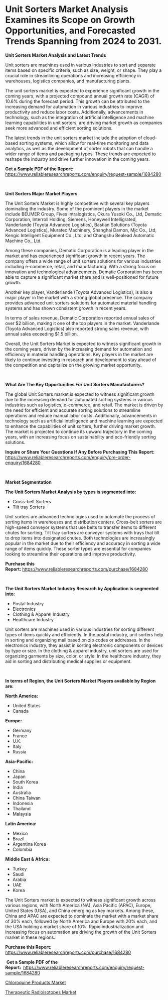 <p><h1>Unit Sorters Market Analysis Examines its Scope on Growth Opportunities, and Forecasted Trends Spanning from 2024 to 2031.</h1></p><p><strong>Unit Sorters Market Analysis and Latest Trends</strong></p>
<p><p>Unit sorters are machines used in various industries to sort and separate items based on specific criteria, such as size, weight, or shape. They play a crucial role in streamlining operations and increasing efficiency in warehouses, logistics companies, and manufacturing plants.</p><p>The unit sorters market is expected to experience significant growth in the coming years, with a projected compound annual growth rate (CAGR) of 10.6% during the forecast period. This growth can be attributed to the increasing demand for automation in various industries to improve productivity and reduce labor costs. Additionally, advancements in technology, such as the integration of artificial intelligence and machine learning capabilities in unit sorters, are driving market growth as companies seek more advanced and efficient sorting solutions.</p><p>The latest trends in the unit sorters market include the adoption of cloud-based sorting systems, which allow for real-time monitoring and data analytics, as well as the development of sorter robots that can handle a wider range of items and packaging types. These trends are expected to reshape the industry and drive further innovation in the coming years.</p></p>
<p><strong>Get a Sample PDF of the Report:&nbsp;</strong> <a href="https://www.reliableresearchreports.com/enquiry/request-sample/1684280">https://www.reliableresearchreports.com/enquiry/request-sample/1684280</a></p>
<p>&nbsp;</p>
<p><strong>Unit Sorters Major Market Players</strong></p>
<p><p>The Unit Sorters Market is highly competitive with several key players dominating the industry. Some of the prominent players in the market include BEUMER Group, Fives Intralogistics, Okura Yusoki Co., Ltd, Dematic Corporation, Interroll Holding, Siemens, Honeywell Intelligrated, Vanderlande (Toyota Advanced Logistics), Bastian Solutions (Toyota Advanced Logistics), Muratec Machinery, Shanghai Damon, Mjc Co., Ltd, Kengic Intelligent Equipment Co., Ltd, and Changshu Bealead Automatic Machine Co., Ltd.</p><p>Among these companies, Dematic Corporation is a leading player in the market and has experienced significant growth in recent years. The company offers a wide range of unit sorters solutions for various industries including e-commerce, retail, and manufacturing. With a strong focus on innovation and technological advancements, Dematic Corporation has been able to capture a significant market share and is well-positioned for future growth.</p><p>Another key player, Vanderlande (Toyota Advanced Logistics), is also a major player in the market with a strong global presence. The company provides advanced unit sorters solutions for automated material handling systems and has shown consistent growth in recent years.</p><p>In terms of sales revenue, Dematic Corporation reported annual sales of over $2 billion, making it one of the top players in the market. Vanderlande (Toyota Advanced Logistics) also reported strong sales revenue, with annual sales exceeding $1.5 billion.</p><p>Overall, the Unit Sorters Market is expected to witness significant growth in the coming years, driven by the increasing demand for automation and efficiency in material handling operations. Key players in the market are likely to continue investing in research and development to stay ahead of the competition and capitalize on the growing market opportunity.</p></p>
<p>&nbsp;</p>
<p><strong>What Are The Key Opportunities For Unit Sorters Manufacturers?</strong></p>
<p><p>The global Unit Sorters market is expected to witness significant growth due to the increasing demand for automated sorting systems in various industries such as logistics, e-commerce, and retail. The market is driven by the need for efficient and accurate sorting solutions to streamline operations and reduce manual labor costs. Additionally, advancements in technology such as artificial intelligence and machine learning are expected to enhance the capabilities of unit sorters, further driving market growth. The market is projected to continue its upward trajectory in the coming years, with an increasing focus on sustainability and eco-friendly sorting solutions.</p></p>
<p><strong>Inquire or Share Your Questions If Any Before Purchasing This Report:</strong> <a href="https://www.reliableresearchreports.com/enquiry/pre-order-enquiry/1684280">https://www.reliableresearchreports.com/enquiry/pre-order-enquiry/1684280</a></p>
<p>&nbsp;</p>
<p><strong>Market Segmentation</strong></p>
<p><strong>The Unit Sorters Market Analysis by types is segmented into:</strong></p>
<p><ul><li>Cross-belt Sorters</li><li>Tilt tray Sorters</li></ul></p>
<p><p>Unit sorters are advanced technologies used to automate the process of sorting items in warehouses and distribution centers. Cross-belt sorters are high-speed conveyor systems that use belts to transfer items to different chutes for sorting. Tilt tray sorters are conveyor systems with trays that tilt to drop items into designated chutes. Both technologies are increasingly popular in the market due to their efficiency and accuracy in sorting a wide range of items quickly. These sorter types are essential for companies looking to streamline their operations and improve productivity.</p></p>
<p><strong>Purchase this Report:&nbsp;</strong><a href="https://www.reliableresearchreports.com/purchase/1684280">https://www.reliableresearchreports.com/purchase/1684280</a></p>
<p>&nbsp;</p>
<p><strong>The Unit Sorters Market Industry Research by Application is segmented into:</strong></p>
<p><ul><li>Postal Industry</li><li>Electronics</li><li>Clothing & Apparel Industry</li><li>Healthcare Industry</li></ul></p>
<p><p>Unit sorters are machines used in various industries for sorting different types of items quickly and efficiently. In the postal industry, unit sorters help in sorting and organizing mail based on zip codes or addresses. In the electronics industry, they assist in sorting electronic components or devices by type or size. In the clothing & apparel industry, unit sorters are used for organizing garments by size, color, or style. In the healthcare industry, they aid in sorting and distributing medical supplies or equipment.</p></p>
<p>&nbsp;</p>
<p><strong>In terms of Region, the Unit Sorters Market Players available by Region are:</strong></p>
<p>
    <p> <strong> North America: </strong>
        <ul>
            <li>United States</li>
            <li>Canada</li>
        </ul>
        </p> 
    <p> <strong> Europe: </strong>
        <ul>
            <li>Germany</li>
            <li>France</li>
            <li>U.K.</li>
            <li>Italy</li>
            <li>Russia</li>
        </ul>
        </p> 
    <p> <strong> Asia-Pacific: </strong>
        <ul>
            <li>China</li>
            <li>Japan</li>
            <li>South Korea</li>
            <li>India</li>
            <li>Australia</li>
            <li>China Taiwan</li>
            <li>Indonesia</li>
            <li>Thailand</li>
            <li>Malaysia</li>
        </ul>
        </p> 
    <p> <strong> Latin America: </strong>
        <ul>
            <li>Mexico</li>
            <li>Brazil</li>
            <li>Argentina Korea</li>
            <li>Colombia</li>
        </ul>
        </p> 
    <p> <strong> Middle East & Africa: </strong>
        <ul>
            <li>Turkey</li>
            <li>Saudi</li>
            <li>Arabia</li>
            <li>UAE</li>
            <li>Korea</li>
        </ul>
    </p>
    </p>
<p><p>The Unit Sorters market is expected to witness significant growth across various regions, with North America (NA), Asia Pacific (APAC), Europe, United States (USA), and China emerging as key markets. Among these, China and APAC are expected to dominate the market with a market share of 30% each, followed by North America and Europe with 20% each, and the USA holding a market share of 10%. Rapid industrialization and increasing focus on automation are driving the growth of the Unit Sorters market in these regions.</p></p>
<p><strong>Purchase this Report: </strong><a href="https://www.reliableresearchreports.com/purchase/1684280">https://www.reliableresearchreports.com/purchase/1684280</a></p>
<p>&nbsp;<strong>Get a Sample PDF of the Report:&nbsp;&nbsp;</strong><a href="https://www.reliableresearchreports.com/enquiry/request-sample/1684280">https://www.reliableresearchreports.com/enquiry/request-sample/1684280</a></p>
<p><strong></strong></p>
<p><p><a href="https://issuu.com/reportprime-2/docs/chloroquine-products-market-size-2030.pptx">Chloroquine Products Market</a></p><p><a href="https://issuu.com/reportprime-2/docs/therapeutic-radioisotopes-market-size-2030.pptx">Therapeutic Radioisotopes Market</a></p></p>